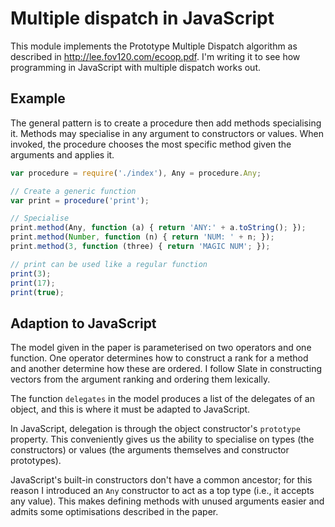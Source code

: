 # Multiple dispatch in JavaScript

This module implements the <def>Prototype Multiple Dispatch</def>
algorithm as described in <http://lee.fov120.com/ecoop.pdf>. I'm
writing it to see how programming in JavaScript with multiple dispatch
works out.

## Example

The general pattern is to create a procedure then add methods
specialising it. Methods may specialise in any argument to
constructors or values. When invoked, the procedure chooses the most
specific method given the arguments and applies it.

```javascript
var procedure = require('./index'), Any = procedure.Any;

// Create a generic function
var print = procedure('print');

// Specialise
print.method(Any, function (a) { return 'ANY:' + a.toString(); });
print.method(Number, function (n) { return 'NUM: ' + n; });
print.method(3, function (three) { return 'MAGIC NUM'; });

// print can be used like a regular function
print(3);
print(17);
print(true);
```

## Adaption to JavaScript

The model given in the paper is parameterised on two operators and one
function. One operator determines how to construct a rank for a method
and another determine how these are ordered. I follow Slate in
constructing vectors from the argument ranking and ordering them
lexically.

The function `delegates` in the model produces a list of the delegates
of an object, and this is where it must be adapted to JavaScript.

In JavaScript, delegation is through the object constructor's
`prototype` property. This conveniently gives us the ability to
specialise on types (the constructors) or values (the arguments
themselves and constructor prototypes).

JavaScript's built-in constructors don't have a common ancestor; for
this reason I introduced an `Any` constructor to act as a top type
(i.e., it accepts any value). This makes defining methods with unused
arguments easier and admits some optimisations described in the paper.
